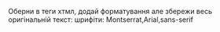 Оберни в теги хтмл, додай форматування але збережи весь оригінальній текст:
шрифіти: Montserrat,Arial,sans-serif
